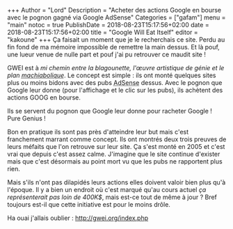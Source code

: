 +++
Author = "Lord"
Description = "Acheter des actions Google en bourse avec le pognon gagné via Google AdSense"
Categories = ["gafam"]
menu = "main"
notoc = true
PublishDate = 2018-08-23T15:17:56+02:00
date = 2018-08-23T15:17:56+02:00
title = "Google Will Eat Itself"
editor = "kakoune"
+++
Ça faisait un moment que je le recherchais ce site.
Perdu au fin fond de ma mémoire impossible de remettre la main dessus.
Et là pouf, une lueur venue de nulle part et pouf j'ai pu retrouver ce maudit site !

GWEI est à *mi chemin entre la blagounette, l'œuvre artistique de génie et le plan <abbr title="porte-manteau">machiabolique</a>*.
Le concept est simple : ils ont monté quelques sites plus ou moins bidons avec des pubs <abbr title="la régie pub du gros G">AdSense</abbr>  dessus.
Avec le pognon que Google leur donne (pour l'affichage et le clic sur les pubs), ils achètent des actions GOOG en bourse.

Ils se servent du pognon que Google leur donne pour racheter Google !
Pure Genius !

Bon en pratique ils sont pas près d'atteindre leur but mais c'est franchement marrant comme concept.
Ils ont montrés deux trois preuves de leurs méfaits que l'on retrouve sur leur site.
Ça s'est monté en 2005 et c'est vrai que depuis c'est assez calme.
J'imagine que le site continue d'exister mais que c'est désormais au point mort vu que les pubs ne rapportent plus rien.

Mais s'ils n'ont pas dilapidés leurs actions elles doivent valoir bien plus qu'à l'époque.
Il y a bien un endroit où c'est marqué qu'au cours actuel *ça représenterait pas loin de 400K$*, mais est-ce tout de même à jour ?
Bref toujours est-il que cette initiative est pour le moins drôle.

Ha ouai j'allais oublier : http://gwei.org/index.php

